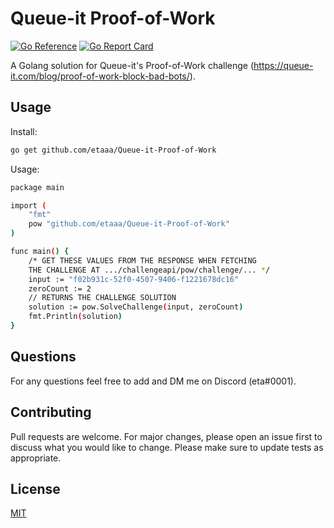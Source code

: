 # Queue-it Proof-of-Work

[![Go Reference](https://pkg.go.dev/badge/github.com/etaaa/Queue-it-Proof-of-Work.svg)](https://pkg.go.dev/github.com/etaaa/Queue-it-Proof-of-Work)
[![Go Report Card](https://goreportcard.com/badge/github.com/etaaa/Queue-it-Proof-of-Work)](https://goreportcard.com/report/github.com/etaaa/Queue-it-Proof-of-Work)

A Golang solution for Queue-it's Proof-of-Work challenge (<https://queue-it.com/blog/proof-of-work-block-bad-bots/>).

## Usage

Install:
```bash
go get github.com/etaaa/Queue-it-Proof-of-Work
```
Usage:
```bash
package main

import (
	"fmt"
	pow "github.com/etaaa/Queue-it-Proof-of-Work"
)

func main() {
	/* GET THESE VALUES FROM THE RESPONSE WHEN FETCHING
	THE CHALLENGE AT .../challengeapi/pow/challenge/... */
	input := "f02b931c-52f0-4507-9406-f1221678dc16"
	zeroCount := 2
	// RETURNS THE CHALLENGE SOLUTION
	solution := pow.SolveChallenge(input, zeroCount)
	fmt.Println(solution)
}
```

## Questions
For any questions feel free to add and DM me on Discord (eta#0001).

## Contributing
Pull requests are welcome. For major changes, please open an issue first to discuss what you would like to change. Please make sure to update tests as appropriate.

## License
[MIT](https://choosealicense.com/licenses/mit/)